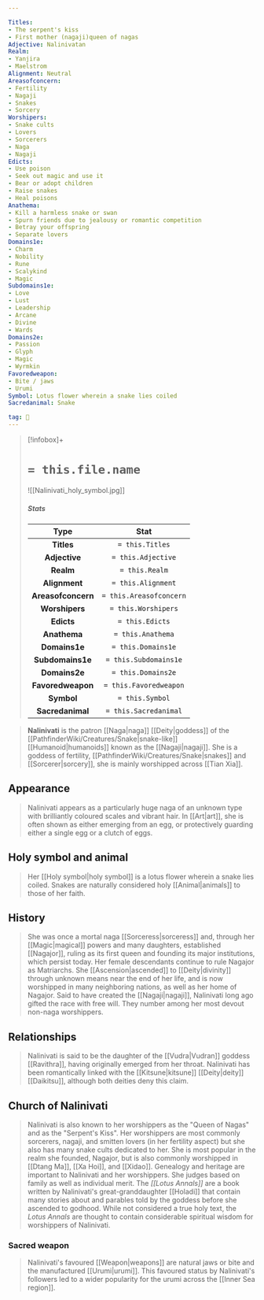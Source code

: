 ```yaml
---

Titles:
- The serpent's kiss
- First mother (nagaji)queen of nagas
Adjective: Nalinivatan
Realm:
- Yanjira
- Maelstrom
Alignment: Neutral
Areasofconcern:
- Fertility
- Nagaji
- Snakes
- Sorcery
Worshipers:
- Snake cults
- Lovers
- Sorcerers
- Naga
- Nagaji
Edicts:
- Use poison
- Seek out magic and use it
- Bear or adopt children
- Raise snakes
- Heal poisons
Anathema:
- Kill a harmless snake or swan
- Spurn friends due to jealousy or romantic competition
- Betray your offspring
- Separate lovers
Domains1e:
- Charm
- Nobility
- Rune
- Scalykind
- Magic
Subdomains1e:
- Love
- Lust
- Leadership
- Arcane
- Divine
- Wards
Domains2e:
- Passion
- Glyph
- Magic
- Wyrmkin
Favoredweapon:
- Bite / jaws
- Urumi
Symbol: Lotus flower wherein a snake lies coiled
Sacredanimal: Snake

tag: 🙏
---
```


> [!infobox]+
> #  `= this.file.name`
> ![[Nalinivati_holy_symbol.jpg]]
> ##### Stats
> Type | Stat |
> :---:|:---:|
> **Titles** | `= this.Titles` |
> **Adjective** | `= this.Adjective` |
> **Realm** | `= this.Realm` |
> **Alignment** | `= this.Alignment` |
> **Areasofconcern** | `= this.Areasofconcern` |
> **Worshipers** | `= this.Worshipers` |
> **Edicts** | `= this.Edicts` |
> **Anathema** | `= this.Anathema` |
> **Domains1e** | `= this.Domains1e` |
> **Subdomains1e** | `= this.Subdomains1e` |
> **Domains2e** | `= this.Domains2e` |
> **Favoredweapon** | `= this.Favoredweapon` |
> **Symbol** | `= this.Symbol` |
> **Sacredanimal** | `= this.Sacredanimal` |



> **Nalinivati** is the patron [[Naga|naga]] [[Deity|goddess]] of the [[PathfinderWiki/Creatures/Snake|snake-like]] [[Humanoid|humanoids]] known as the [[Nagaji|nagaji]]. She is a goddess of fertility, [[PathfinderWiki/Creatures/Snake|snakes]] and [[Sorcerer|sorcery]], she is mainly worshipped across [[Tian Xia]].



## Appearance

> Nalinivati appears as a particularly huge naga of an unknown type with brilliantly coloured scales and vibrant hair. In [[Art|art]], she is often shown as either emerging from an egg, or protectively guarding either a single egg or a clutch of eggs.


## Holy symbol and animal

> Her [[Holy symbol|holy symbol]] is a lotus flower wherein a snake lies coiled. Snakes are naturally considered holy [[Animal|animals]] to those of her faith.


## History

> She was once a mortal naga [[Sorceress|sorceress]] and, through her [[Magic|magical]] powers and many daughters, established [[Nagajor]], ruling as its first queen and founding its major institutions, which persist today. Her female descendants continue to rule Nagajor as Matriarchs. She [[Ascension|ascended]] to [[Deity|divinity]] through unknown means near the end of her life, and is now worshipped in many neighboring nations, as well as her home of Nagajor. Said to have created the [[Nagaji|nagaji]], Nalinivati long ago gifted the race with free will. They number among her most devout non-naga worshippers.


## Relationships

> Nalinivati is said to be the daughter of the [[Vudra|Vudran]] goddess [[Ravithra]], having originally emerged from her throat. Nalinivati has been romantically linked with the [[Kitsune|kitsune]] [[Deity|deity]] [[Daikitsu]], although both deities deny this claim.


## Church of Nalinivati

> Nalinivati is also known to her worshippers as the "Queen of Nagas" and as the "Serpent's Kiss". Her worshippers are most commonly sorcerers, nagaji, and smitten lovers (in her fertility aspect) but she also has many snake cults dedicated to her. She is most popular in the realm she founded, Nagajor, but is also commonly worshipped in [[Dtang Ma]], [[Xa Hoi]], and [[Xidao]]. Genealogy and heritage are important to Nalinivati and her worshippers. She judges based on family as well as individual merit. The *[[Lotus Annals]]* are a book written by Nalinivati's great-granddaughter [[Holadi]] that contain many stories about and parables told by the goddess before she ascended to godhood. While not considered a true holy text, the *Lotus Annals* are thought to contain considerable spiritual wisdom for worshippers of Nalinivati.


### Sacred weapon

> Nalinivati's favoured [[Weapon|weapons]] are natural jaws or bite and the manufactured [[Urumi|urumi]]. This favoured status by Nalinivati's followers led to a wider popularity for the urumi across the [[Inner Sea region]].









